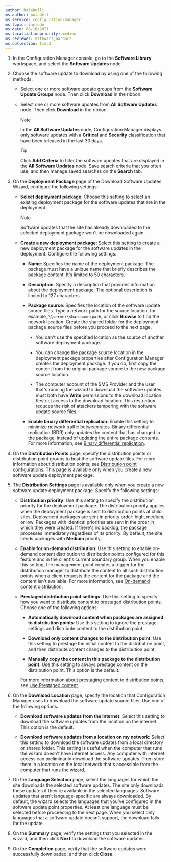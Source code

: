 ```yaml
---
author: BalaDelli
ms.author: baladell
ms.service: configuration-manager
ms.topic: include
ms.date: 08/10/2021
ms.localizationpriority: medium
ms.reviewer: mstewart,aaroncz 
ms.collection: tier3
---
```


1.  In the Configuration Manager console, go to the **Software Library** workspace, and select the **Software Updates** node.  

2.  Choose the software update to download by using one of the following methods:  

    -   Select one or more software update groups from the **Software Update Groups** node. Then click **Download** in the ribbon.  

    -   Select one or more software updates from **All Software Updates** node. Then click **Download** in the ribbon.  

        > [!NOTE]  
        >  In the **All Software Updates** node, Configuration Manager displays only software updates with a **Critical** and **Security** classification that have been released in the last 30 days.  

        > [!TIP]  
        >  Click **Add Criteria** to filter the software updates that are displayed in the **All Software Updates** node. Save search criteria that you often use, and then manage saved searches on the **Search** tab.  


3.  On the **Deployment Package** page of the Download Software Updates Wizard, configure the following settings:  

    -  **Select deployment package**: Choose this setting to select an existing deployment package for the software updates that are in the deployment.  

        > [!NOTE]  
        >  Software updates that the site has already downloaded to the selected deployment package won't be downloaded again.  

    -  **Create a new deployment package**: Select this setting to create a new deployment package for the software updates in the deployment. Configure the following settings:  

        -   **Name**: Specifies the name of the deployment package. The package must have a unique name that briefly describes the package content. It's limited to 50 characters.  

        -   **Description**: Specify a description that provides information about the deployment package. The optional description is limited to 127 characters.    

        -   **Package source**: Specifies the location of the software update source files. Type a network path for the source location, for example, `\\server\sharename\path`, or click **Browse** to find the network location. Create the shared folder for the deployment package source files before you proceed to the next page.  

             - You can't use the specified location as the source of another software deployment package.  

             - You can change the package source location in the deployment package properties after Configuration Manager creates the deployment package. If you do, first copy the content from the original package source to the new package source location.  

             -  The computer account of the SMS Provider and the user that's running the wizard to download the software updates must both have **Write** permissions to the download location. Restrict access to the download location. This restriction reduces the risk of attackers tampering with the software update source files.  

        - **Enable binary differential replication**: Enable this setting to minimize network traffic between sites. Binary differential replication (BDR) only updates the content that has changed in the package, instead of updating the entire package contents. For more information, see [Binary differential replication](../../core/plan-design/hierarchy/fundamental-concepts-for-content-management.md#binary-differential-replication).  

4.  On the **Distribution Points** page, specify the distribution points or distribution point groups to host the software update files. For more information about distribution points, see [Distribution point configurations](../../core/servers/deploy/configure/install-and-configure-distribution-points.md#bkmk_configs). This page is available only when you create a new software update deployment package.  

5.  The **Distribution Settings** page is available only when you create a new software update deployment package. Specify the following settings:  

    -   **Distribution priority**: Use this setting to specify the distribution priority for the deployment package. The distribution priority applies when the deployment package is sent to distribution points at child sites. Deployment packages are sent in priority order: high, medium, or low. Packages with identical priorities are sent in the order in which they were created. If there's no backlog, the package processes immediately regardless of its priority. By default, the site sends packages with **Medium** priority.  

    -   **Enable for on-demand distribution**: Use this setting to enable on-demand content distribution to distribution points configured for this feature and in the client's current boundary group. When you enable this setting, the management point creates a trigger for the distribution manager to distribute the content to all such distribution points when a client requests the content for the package and the content isn't available. For more information, see [On-demand content distribution](../../core/plan-design/hierarchy/fundamental-concepts-for-content-management.md#on-demand-content-distribution).  

    -   **Prestaged distribution point settings**: Use this setting to specify how you want to distribute content to prestaged distribution points. Choose one of the following options:  

        -   **Automatically download content when packages are assigned to distribution points**: Use this setting to ignore the prestage settings and distribute content to the distribution point.   

        -   **Download only content changes to the distribution point**: Use this setting to prestage the initial content to the distribution point, and then distribute content changes to the distribution point.  

        -   **Manually copy the content in this package to the distribution point**: Use this setting to always prestage content on the distribution point. This option is the default.  

        For more information about prestaging content to distribution points, see [Use Prestaged content](../../core/servers/deploy/configure/deploy-and-manage-content.md#bkmk_prestage).  


6.  On the **Download Location** page, specify the location that Configuration Manager uses to download the software update source files. Use one of the following options:  

    -   **Download software updates from the Internet**: Select this setting to download the software updates from the location on the internet. This option is the default.  

    -   **Download software updates from a location on my network**: Select this setting to download the software updates from a local directory or shared folder. This setting is useful when the computer that runs the wizard doesn't have internet access. Any computer with internet access can preliminarily download the software updates. Then store them in a location on the local network that's accessible from the computer that runs the wizard.  


7.  On the **Language Selection** page, select the languages for which the site downloads the selected software updates. The site only downloads these updates if they're available in the selected languages. Software updates that aren't language-specific are always downloaded. By default, the wizard selects the languages that you've configured in the software update point properties. At least one language must be selected before proceeding to the next page. When you select only languages that a software update doesn't support, the download fails for the update.  

8. On the **Summary** page, verify the settings that you selected in the wizard, and then click **Next** to download the software updates.  

9. On the **Completion** page, verify that the software updates were successfully downloaded, and then click **Close**.  

